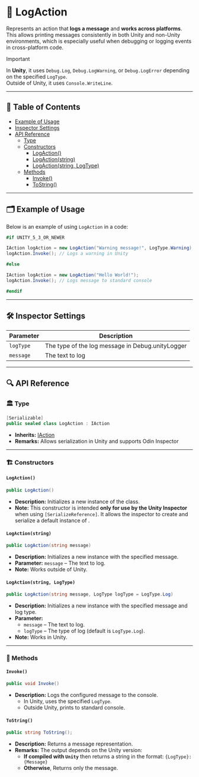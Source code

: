 # 🧩 LogAction

Represents an action that **logs a message** and **works across platforms**. This allows printing
messages consistently in both Unity and non-Unity
environments, which is especially useful when debugging or logging events in cross-platform code.

> [!IMPORTANT]
> In **Unity**, it uses `Debug.Log`, `Debug.LogWarning`, or `Debug.LogError` depending on the specified `LogType`.
> <br> Outside of Unity, it uses `Console.WriteLine`.

---

## 📑 Table of Contents

- [Example of Usage](#-example-of-usage)
- [Inspector Settings](#-inspector-settings)
- [API Reference](#-api-reference)
    - [Type](#-type)
    - [Constructors](#-constructors)
        - [LogAction()](#logaction)
        - [LogAction(string)](#logactionstring)
        - [LogAction(string, LogType)](#logactionstring-logtype)
    - [Methods](#-methods)
        - [Invoke()](#invoke)
        - [ToString()](#tostring)

---

## 🗂 Example of Usage

Below is an example of using `LogAction` in a code:

```csharp
#if UNITY_5_3_OR_NEWER

IAction logAction = new LogAction("Warning message!", LogType.Warning);
logAction.Invoke(); // Logs a warning in Unity

#else

IAction logAction = new LogAction("Hello World!");
logAction.Invoke(); // Logs message to standard console

#endif
```

---

## 🛠 Inspector Settings

| Parameter | Description                                      |
|-----------|--------------------------------------------------|
| `logType` | The type of the log message in Debug.unityLogger |
| `message` | The text to log                                  |

---

## 🔍 API Reference

### 🏛️ Type <div id="-type"></div>

```csharp
[Serializable]
public sealed class LogAction : IAction
```

- **Inherits:** [IAction](IAction.md)
- **Remarks:** Allows serialization in Unity and supports Odin Inspector

---

### 🏗️ Constructors <div id="-constructors"></div>

#### `LogAction()`

```csharp
public LogAction()
```

- **Description:** Initializes a new instance of the <see cref="LogAction"/> class.
- **Note:** This constructor is intended **only for use by the Unity Inspector** when using `[SerializeReference]`.
  It allows the inspector to create and serialize a default instance of <see cref="LogAction"/>.

#### `LogAction(string)`

```csharp
public LogAction(string message)
```

- **Description:** Initializes a new instance with the specified message.
- **Parameter:** `message` – The text to log.
- **Note:** Works outside of Unity.

#### `LogAction(string, LogType)`

```csharp
public LogAction(string message, LogType logType = LogType.Log)
```

- **Description:** Initializes a new instance with the specified message and log type.
- **Parameter:**
    - `message` – The text to log.
    - `logType` – The type of log (default is `LogType.Log`).
- **Note:** Works in Unity.

---

### 🏹 Methods

#### `Invoke()`

```csharp
public void Invoke()
```

- **Description:** Logs the configured message to the console.
    - In Unity, uses the specified `LogType`.
    - Outside Unity, prints to standard console.

#### `ToString()`

```csharp
public string ToString();
```

- **Description:** Returns a message representation.
- **Remarks:** The output depends on the Unity version:
    - **If compiled with `Unity`** then returns a string in the format: `{LogType}: {Message}`
    - **Otherwise**, Returns only the message.